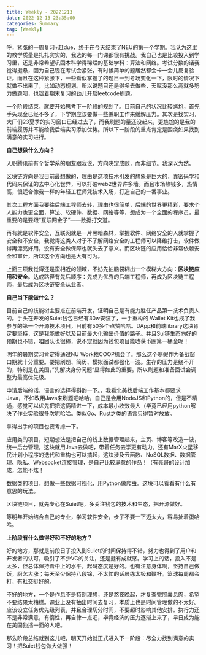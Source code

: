 ```yaml
---
title: Weekly - 20221213
date: 2022-12-13 23:35:00
categories: Summary
tag: [Weekly]
---
```


呼，紧张的一周复习+赶due，终于在今天结束了NEU的第一个学期。我认为这里的教学质量是扎扎实实的，我选的每一门课都很有挑战。我自己也是比较投入到学习里，还是非常希望巩固本科学得稀烂的基础学科：算法和网络。考试分数的话我觉得挺悬，因为自己现在考试会紧张，有时候简单的题居然都会卡一会儿反复验证。而且在这种紧张下，一些看似掌握了的题目一到考场变化一下，限时的情况下就做不出来了，比如动态规划。所以说题目还是得多去做些，天赋没那么高就多努力做题呗，也趁着期末复习的劲儿开启leetcode刷题。

一个阶段结束，就要开始思考下一阶段的规划了。目前自己的状况比较尴尬，首先手头现金已经不多了，下学期应该要做一些兼职工作来缓解压力。其次是找实习，大厂们23夏季的实习窗口已经过去了，而我刷题的量还没起来，更尴尬的是我的前端履历并不能给我后端实习添加优势。所以下一阶段的重点肯定是围绕如果找到满意的实习进行。

<!-- more -->

**自己想做什么方向？**

入职腾讯前有个哲学系的朋友跟我说，方向决定成败，而非细节。我深以为然。

区块链方向是我目前最想做的，理由是这项技术引发的想象是巨大的，靠密码学和代码来保证的去中心化世界，可以打破web2世界许多墙。而且市场热钱多，热情高，很适合像我一样的年轻工程师凭技术入场，打造自己的一番事业。

其次工程方面我要往后端工程师去转，理由也很简单，后端的世界更精彩，要求个人能力也更全面，算法、软硬件、数据、网络等等，想成为一个全面的程序员，最重要的是要跟“互联网金子”——数据打交道。

再有就是软件安全，互联网就是一片黑暗森林，掌握软件、网络安全的人就掌握了安全和不安全，我觉得这类人对于不了解网络安全的工程师可以降维打击，软件做得再漂亮好用，没有安全做保障也就失去了意义。而区块链的应用恰恰非常依赖安全和审计，所以这个方向也是大有可为。

上面三项我觉得还是蛮相近的领域，不妨先拍脑袋糊出一个模糊大方向：**区块链应用和安全**。达成路径有先后顺序：先成为优秀的后端工程师，再成为区块链工程师，最后成为区块链安全从业者。

**自己当下能做什么？**

目前自己的技能树主要点在前端开发，证明自己是有能力胜任产品第一技术负责人的。手头在开发的Suiet钱包已经有30w安装了，一手重构的 Wallet Kit也成了我参与的第一个开源技术项目，目前有50多个点赞哈哈。DApp和前端library这块肯定要坚持，这是我能做好以及目前最大化输出价值的路子。并且Sui链生态向好的预期也不错，咱团队也很棒，说不定就因为钱包项目能收获币圈第一桶金呢！

明年的暑期实习肯定得通过NU Work找COOP机会了。那么这个寒假作为备战窗口期就十分重要。要把刷题、简历、模拟面试都强化一波。生存的压力是绕不开的，特别是在美国，”先解决身份问题“显得如此的重要。所以刷题和准备面试会调整为最高优先级。

申请后端的话，语言的选择得斟酌一下。，我看北美找后端工作基本都要求 Java，不如改用Java来刷题吧哈哈。自己是会用NodeJS和Python的，但是不精通，感觉可以优先把把这俩精进一下，成本最小收效最大（毕竟已经用python解决了作业实验很多次呢哈哈。类似Go、Rust之类的语言只得暂时放放。

拿得出手的项目也要考虑一下。

应用类的项目，短期想法是把自己的线上数据管理起来，主页、博客等改造一波，统一后台管理，这块就用Java去做吧，带着任务去学更有动力。还有MarX火星移民计划小程序的迭代和重构也可以搞起，这块涉及云函数、NoSQL数据、数据管理、隐私、Websocket连接管理，是自己比较满意的作品！（有亮哥的设计加成，怎能不炫！

数据类的项目，想做一些数据可视化，用Python做爬虫。这块可以看看有什么有意思的玩法。

区块链项目，就先专心在Suiet吧，多关注钱包的技术和生态，把开源做好。

等明年开始结合自己的专业，学习软件安全，步子不要一下迈太大，容易扯着蛋哈哈。

**上阶段有什么做得好和不好的地方？**

好的地方，那就是前段日子投入到Suiet的时间保持得不错，努力也得到了用户和开发者的认可，吸引了不少VC的关注，还是挺有成就感。学习上的话，投入不是太多，但总体保持着中上的水平，起码态度是好的。也有注意身体啊，坚持自己做饭，厨艺大涨；每天至少保持八段锦，不太忙的话晨练太极和鞭杆。篮球每周都会打，有社交挺好的。

不好的地方，一个是作息不是特别理想，还是熬夜晚起，才复查完胆囊息肉，希望不要结果太糟糕。课业上没有抽出时间去复习，本质上也是时间管理做的不太好。应该设立任务优先级列表，并且合理切分时间，不要超时影响其他安排。执行力还不是非常满意，有惰性，再自律一点吧，毕竟经济的压力逐渐上来了，早日成为能在美国独挡一面的人吧。

那么阶段总结就到这儿吧，明天开始就正式进入下一阶段：尽全力找到满意的实习！把Suiet钱包做大做强！